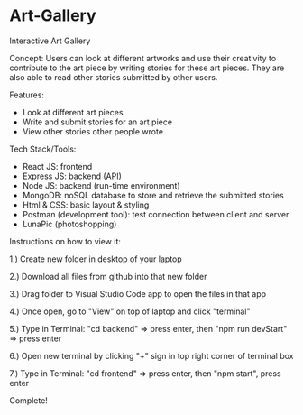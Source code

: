 # Art-Gallery
Interactive Art Gallery

Concept:
Users can look at different artworks and use their creativity to contribute to the art piece by writing stories for these art pieces. 
They are also able to read other stories submitted by other users.

Features: 
- Look at different art pieces
- Write and submit stories for an art piece
- View other stories other people wrote

Tech Stack/Tools:
- React JS: frontend
- Express JS: backend (API)
- Node JS: backend (run-time environment)
- MongoDB: noSQL database to store and retrieve the submitted stories
- Html & CSS: basic layout & styling
- Postman (development tool): test connection between client and server
- LunaPic (photoshopping)


Instructions on how to view it:

1.) Create new folder in desktop of your laptop

2.) Download all files from github into that new folder

3.) Drag folder to Visual Studio Code app to open the files in that app

4.) Once open, go to "View" on top of laptop and click "terminal"

5.) Type in Terminal: "cd backend"  => press enter, then "npm run devStart" => press enter

6.) Open new terminal by clicking "+" sign in top right corner of terminal box

7.) Type in Terminal: "cd frontend" => press enter, then "npm start", press enter

Complete!


